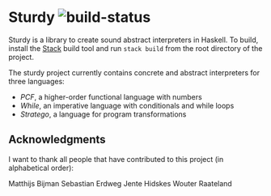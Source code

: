 # Sturdy ![build-status](https://travis-ci.org/svenkeidel/sturdy.svg?branch=master)

Sturdy is a library to create sound abstract interpreters in Haskell.
To build, install the [Stack](https://www.haskellstack.org/) build tool and run `stack build` from the root directory of the project.

The sturdy project currently contains concrete and abstract interpreters for three languages:
* _PCF_, a higher-order functional language with numbers
* _While_, an imperative language with conditionals and while loops
* _Stratego_, a language for program transformations

## Acknowledgments

I want to thank all people that have contributed to this project (in alphabetical order):

Matthijs Bijman
Sebastian Erdweg
Jente Hidskes
Wouter Raateland
